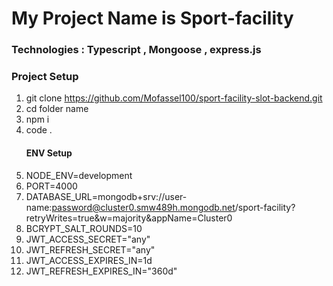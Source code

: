 # My Project Name is Sport-facility
### Technologies : Typescript , Mongoose , express.js
### Project Setup
1. git clone https://github.com/Mofassel100/sport-facility-slot-backend.git
2. cd folder name
3. npm i
4. code .
   #### ENV Setup
1. NODE_ENV=development
2. PORT=4000
3. DATABASE_URL=mongodb+srv://user-name:password@cluster0.smw489h.mongodb.net/sport-facility?retryWrites=true&w=majority&appName=Cluster0
4. BCRYPT_SALT_ROUNDS=10
5. JWT_ACCESS_SECRET="any"
6. JWT_REFRESH_SECRET="any"
7. JWT_ACCESS_EXPIRES_IN=1d
8. JWT_REFRESH_EXPIRES_IN="360d"
